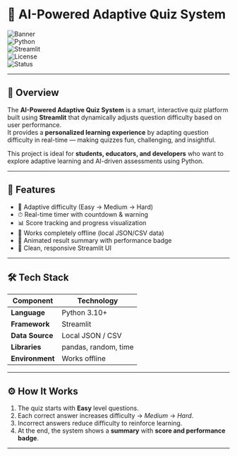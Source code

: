 # 🧠 AI-Powered Adaptive Quiz System  

![Banner](https://img.shields.io/badge/Project-Adaptive%20Quiz-blueviolet?style=for-the-badge)  
![Python](https://img.shields.io/badge/Python-3.10+-yellow?style=for-the-badge&logo=python)  
![Streamlit](https://img.shields.io/badge/Framework-Streamlit-ff4b4b?style=for-the-badge&logo=streamlit)  
![License](https://img.shields.io/badge/License-MIT-green?style=for-the-badge)  
![Status](https://img.shields.io/badge/Status-Active-success?style=for-the-badge)  

---

## 📘 Overview  

The **AI-Powered Adaptive Quiz System** is a smart, interactive quiz platform built using **Streamlit** that dynamically adjusts question difficulty based on user performance.  
It provides a **personalized learning experience** by adapting question difficulty in real-time — making quizzes fun, challenging, and insightful.  

This project is ideal for **students, educators, and developers** who want to explore adaptive learning and AI-driven assessments using Python.  

---

## 🚀 Features  

- 🎯 Adaptive difficulty (Easy → Medium → Hard)  
- ⏱ Real-time timer with countdown & warning  
- 📊 Score tracking and progress visualization  
- 💾 Works completely offline (local JSON/CSV data)  
- 🧾 Animated result summary with performance badge  
- 🌈 Clean, responsive Streamlit UI  

---

## 🛠️ Tech Stack  

| Component | Technology |
|------------|-------------|
| **Language** | Python 3.10+ |
| **Framework** | Streamlit |
| **Data Source** | Local JSON / CSV |
| **Libraries** | pandas, random, time |
| **Environment** | Works offline |

---

## ⚙️ How It Works  

1. The quiz starts with **Easy** level questions.  
2. Each correct answer increases difficulty → *Medium* → *Hard*.  
3. Incorrect answers reduce difficulty to reinforce learning.  
4. At the end, the system shows a **summary** with **score and performance badge**.  

---



